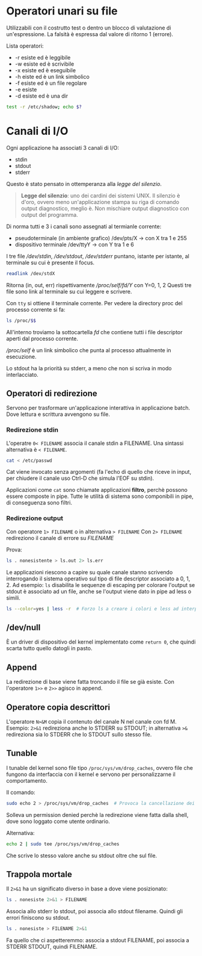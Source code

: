 # Operatori unari su file
Utilizzabili con il costrutto test o dentro un blocco di valutazione di un'espressione.
La falsità è espressa dal valore di ritorno 1 (errore).

Lista operatori:
- -r esiste ed è leggibile
- -w esiste ed è scrivibile
- -x esiste ed è eseguibile
- -h eiste ed è un link simbolico
- -f esiste ed è un file regolare
- -e esiste
- -d esiste ed è una dir

```bash
test -r /etc/shadow; echo $?
```

# Canali di I/O
Ogni applicazione ha associati 3 canali di I/O:
- stdin
- stdout
- stderr

Questo è stato pensato in ottemperanza alla *legge del silenzio*.
> **Legge del silenzio**: uno dei cardini dei sistemi UNIX. Il silenzio è d'oro, ovvero meno un'applicazione stampa su riga di comando output diagnostico, meglio è. Non mischiare output diagnostico con output del programma.

Di norma tutti e 3 i canali sono assegnati al termianle corrente:
- pseudoterminale (in ambiente grafico) /dev/pts/X -> con X tra 1 e 255
- dispositivo terminale /dev/ttyY -> con Y tra 1 e 6

I tre file */dev/stdin*, */dev/stdout*, */dev/stderr* puntano, istante per istante, al terminale su cui è presente il focus.

```bash
readlink /dev/stdX
```
Ritorna (in, out, err) rispettivamente */proc/self/fd/Y* con Y=0, 1, 2
Questi tre file sono link al terminale su cui leggere e scrivere.

Con `tty` si ottiene il terminale corrente. Per vedere la directory proc del processo corrente si fa:
```bash
ls /proc/$$
```
All'interno troviamo la sottocartella *fd* che contiene tutti i file descriptor aperti dal processo corrente.

*/proc/self* è un link simbolico che punta al processo attualmente in esecuzione.

Lo stdout ha la priorità su stderr, a meno che non si scriva in modo interlacciato.

## Operatori di redirezione
Servono per trasformare un'applicazione interattiva in applicazione batch. Dove lettura e scrittura avvengono su file.

### Redirezione stdin
L'operatre `0< FILENAME` associa il canale stdin a FILENAME. Una sintassi alternativa è `< FILENAME`.

```bash
cat < /etc/passwd
```
Cat viene invocato senza argomenti (fa l'echo di quello che riceve in input, per chiudere il canale uso Ctrl-D che simula l'EOF su stdin).

Applicazioni come `cat` sono chiamate applicazioni **filtro**, perchè possono essere composte in pipe. Tutte le utilità di sistema sono componibili in pipe, di conseguenza sono filtri.

### Redirezione output
Con operatore `1> FILENAME` o in alternativa `> FILENAME`
Con `2> FILENAME` redireziono il canale di errore su *FILENAME*

Prova:
```bash
ls . nonesistente > ls.out 2> ls.err
```

Le applicazioni riescono a capire su quale canale stanno scrivendo interrogando il sistema operativo sul tipo di file descriptor associato a 0, 1, 2. Ad esempio: `ls` disabilita le sequenze di escaping per colorare l'output se stdout è associato ad un file, anche se l'output viene dato in pipe ad less o simili.
```bash
ls --color=yes | less -r  # Forzo ls a creare i colori e less ad interpretarli
```

## /dev/null
È un driver di dispositivo del kernel implementato come `return 0`, che quindi scarta tutto quello datogli in pasto.

## Append
La redirezione di base viene fatta troncando il file se già esiste. Con l'operatore `1>>` e `2>>` agisco in append.

## Operatore copia descrittori
L'operatore `N>&M` copia il contenuto del canale N nel canale con fd M.
Esempio: `2>&1` redireziona anche lo STDERR su STDOUT; in alternativa `>&` redireziona sia lo STDERR che lo STDOUT sullo stesso file.

## Tunable
I tunable del kernel sono file tipo `/proc/sys/vm/drop_caches`, ovvero file che fungono da interfaccia con il kernel e servono per personalizzarne il comportamento.

Il comando:
```bash
sudo echo 2 > /proc/sys/vm/drop_caches  # Provoca la cancellazione dei buffer di memoria del Kernel per motivi di efficienza
```
Solleva un permission denied perchè la redirezione viene fatta dalla shell, dove sono loggato come utente ordinario.

Alternativa:
```bash
echo 2 | sudo tee /proc/sys/vm/drop_caches
```
Che scrive lo stesso valore anche su stdout oltre che sul file.

## Trappola mortale
Il `2>&1` ha un significato diverso in base a dove viene posizionato:
```bash
ls . nonesiste 2>&1 > FILENAME
```
Associa allo stderr lo stdout, poi associa allo stdout filename. Quindi gli errori finiscono su stdout.

```bash
ls . nonesiste > FILENAME 2>&1
```
Fa quello che ci aspetteremmo: associa a stdout FILENAME, poi associa a STDERR STDOUT, quindi FILENAME.